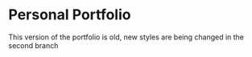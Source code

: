 # Personal Portfolio

This version of the portfolio is old, new styles are being changed in the second branch
